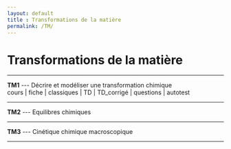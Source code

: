 ```yaml
---
layout: default
title : Transformations de la matière
permalink: /TM/
---
```


# Transformations de la matière

---

**TM1** --- Décrire et modéliser une transformation chimique  
cours | fiche | classiques | TD | TD_corrigé | questions | autotest 

---


**TM2** --- Equilibres chimiques

---

**TM3** --- Cinétique chimique macroscopique

---
